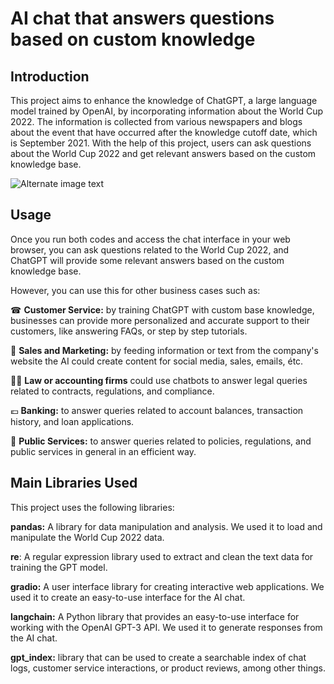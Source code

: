
# AI chat that answers questions based on custom knowledge



## Introduction

This project aims to enhance the knowledge of ChatGPT, a large language model trained by OpenAI, by incorporating information about the World Cup 2022. The information is collected from various newspapers and blogs about the event that have occurred after the knowledge cutoff date, which is September 2021. With the help of this project, users can ask questions about the World Cup 2022 and get relevant answers based on the custom knowledge base.

![Alternate image text](https://i.imgur.com/e4q79hZ.png)



## Usage
Once you run both codes and access the chat interface in your web browser, you can ask questions related to the World Cup 2022, and ChatGPT will provide some relevant answers based on the custom knowledge base. 

However, you can use this for other business cases such as:

☎ **Customer Service:** by training ChatGPT with custom base knowledge, businesses can provide more personalized and accurate support to their customers, like answering FAQs, or step by step tutorials.

👗 **Sales and Marketing:** by feeding information or text from the company's website the AI could create content for social media, sales, emails, étc.

👩‍🎓 **Law or accounting firms** could use chatbots to answer legal queries related to contracts, regulations, and compliance.

💶 **Banking:** to answer queries related to account balances, transaction history, and loan applications. 

🏢 **Public Services:** to answer queries related to policies, regulations, and public services in general in an efficient way. 




## Main Libraries Used
This project uses the following libraries:


**pandas:** A library for data manipulation and analysis. We used it to load and manipulate the World Cup 2022 data.

**re**: A regular expression library used to extract and clean the text data for training the GPT model.

**gradio:** A user interface library for creating interactive web applications. We used it to create an easy-to-use interface for the AI chat.

**langchain:** A Python library that provides an easy-to-use interface for working with the OpenAI GPT-3 API. We used it to generate responses from the AI chat.

**gpt_index:** library that can be used to create a searchable index of chat logs, customer service interactions, or product reviews, among other things.

